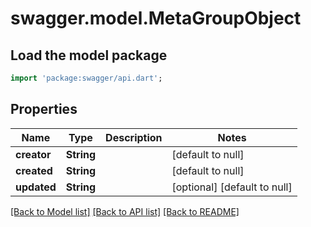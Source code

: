 # swagger.model.MetaGroupObject

## Load the model package
```dart
import 'package:swagger/api.dart';
```

## Properties
Name | Type | Description | Notes
------------ | ------------- | ------------- | -------------
**creator** | **String** |  | [default to null]
**created** | **String** |  | [default to null]
**updated** | **String** |  | [optional] [default to null]

[[Back to Model list]](../README.md#documentation-for-models) [[Back to API list]](../README.md#documentation-for-api-endpoints) [[Back to README]](../README.md)


